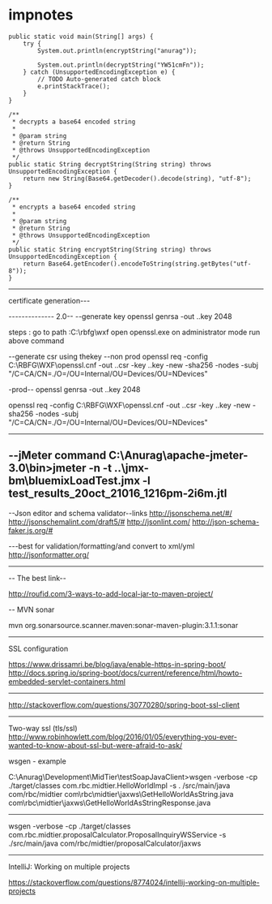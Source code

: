 # impnotes
	public static void main(String[] args) {
		try {
			System.out.println(encryptString("anurag"));

			System.out.println(decryptString("YW51cmFn"));
		} catch (UnsupportedEncodingException e) {
			// TODO Auto-generated catch block
			e.printStackTrace();
		}
	}

	/**
	 * decrypts a base64 encoded string
	 * 
	 * @param string
	 * @return String
	 * @throws UnsupportedEncodingException
	 */
	public static String decryptString(String string) throws UnsupportedEncodingException {
		return new String(Base64.getDecoder().decode(string), "utf-8");
	}

	/**
	 * encrypts a base64 encoded string
	 * 
	 * @param string
	 * @return String
	 * @throws UnsupportedEncodingException
	 */
	public static String encryptString(String string) throws UnsupportedEncodingException {
		return Base64.getEncoder().encodeToString(string.getBytes("utf-8"));
	}


-----------------

certificate generation---


--------------<appName> 2.0--
--generate key
openssl genrsa -out <appName>.<domainName>.key 2048

steps :
go to path :C:\rbfg\wxf
open openssl.exe on administrator mode
run above command

--generate csr using thekey
--non prod
openssl req -config C:\RBFG\WXF\openssl.cnf -out <appName>.<domainName>.csr -key <appName>.<domainName>.key -new -sha256 -nodes -subj "/C=CA/CN=<appName>.<domainName>/O=<companyName>/OU=Internal/OU=Devices/OU=NDevices"

-prod--
openssl genrsa -out <appName>.<domainName>.key 2048

openssl req -config C:\RBFG\WXF\openssl.cnf -out <appName>.<domainName>.csr -key <appName>.<domainName>.key -new -sha256 -nodes -subj "/C=CA/CN=<appName>.<domainName>/O=<companyName>/OU=Internal/OU=Devices/OU=NDevices"
	
-----------------

--jMeter command 
C:\Anurag\apache-jmeter-3.0\bin>jmeter -n -t ..\jmx-bm\bluemixLoadTest.jmx  -l test_results_20oct_21016_1216pm-2i6m.jtl
---------------------------
--Json editor and schema validator--links
http://jsonschema.net/#/
http://jsonschemalint.com/draft5/#
http://jsonlint.com/
http://json-schema-faker.js.org/#

---best for validation/formatting/and convert to xml/yml
http://jsonformatter.org/


---
-- The best link--

http://roufid.com/3-ways-to-add-local-jar-to-maven-project/

--
MVN sonar

mvn org.sonarsource.scanner.maven:sonar-maven-plugin:3.1.1:sonar

---
SSL configuration

https://www.drissamri.be/blog/java/enable-https-in-spring-boot/
http://docs.spring.io/spring-boot/docs/current/reference/html/howto-embedded-servlet-containers.html

---

http://stackoverflow.com/questions/30770280/spring-boot-ssl-client

---
Two-way ssl (tls/ssl)
http://www.robinhowlett.com/blog/2016/01/05/everything-you-ever-wanted-to-know-about-ssl-but-were-afraid-to-ask/ 

wsgen - example

C:\Anurag\Development\MidTier\testSoapJavaClient>wsgen -verbose -cp ./target/classes com.rbc.midtier.HelloWorldImpl -s .
/src/main/java com/rbc/midtier
com\rbc\midtier\jaxws\GetHelloWorldAsString.java
com\rbc\midtier\jaxws\GetHelloWorldAsStringResponse.java

---

wsgen -verbose -cp ./target/classes com.rbc.midtier.proposalCalculator.ProposalInquiryWSService -s ./src/main/java com/rbc/midtier/proposalCalculator/jaxws

---
IntelliJ: Working on multiple projects

https://stackoverflow.com/questions/8774024/intellij-working-on-multiple-projects

